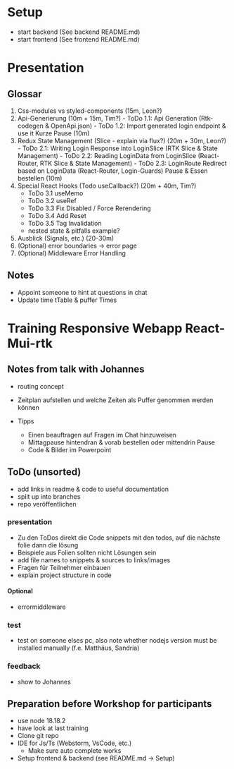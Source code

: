 # Setup
- start backend (See backend README.md)
- start frontend (See frontend README.md)

# Presentation
## Glossar
  1. Css-modules vs styled-components (15m, Leon?)
  2. Api-Generierung (10m + 15m, Tim?)
    - ToDo 1.1: Api Generation (Rtk-codegen & OpenApi.json)
    - ToDo 1.2: Import generated login endpoint & use it
  Kurze Pause (10m)
  3. Redux State Management (Slice - explain via flux?) (20m + 30m, Leon?)
    - ToDo 2.1: Writing Login Response into LoginSlice (RTK Slice & State Management)
    - ToDo 2.2: Reading LoginData from LoginSlice (React-Router, RTK Slice & State Management)
    - ToDo 2.3: LoginRoute Redirect based on LoginData (React-Router, Login-Guards)
  Pause & Essen bestellen (10m)
  4. Special React Hooks (Todo useCallback?) (20m + 40m, Tim?)
     - ToDo 3.1 useMemo
     - ToDo 3.2 useRef
     - ToDo 3.3 Fix Disabled / Force Rerendering
     - ToDo 3.4 Add Reset
     - ToDo 3.5 Tag Invalidation
     - nested state & pitfalls example?
  5. Ausblick (Signals, etc.) (20-30m)
  6. (Optional) error boundaries -> error page
  7. (Optional) Middleware Error Handling
## Notes
- Appoint someone to hint at questions in chat
- Update time tTable & puffer Times

# Training Responsive Webapp React-Mui-rtk
## Notes from talk with Johannes
- routing concept
- Zeitplan aufstellen und welche Zeiten als Puffer genommen werden können

- Tipps
  - Einen beauftragen auf Fragen im Chat hinzuweisen
  - Mittagpause hintendran & vorab bestellen oder mittendrin Pause
  - Code & Bilder im Powerpoint
## ToDo (unsorted)
- add links in readme & code to useful documentation
- split up into branches
- repo veröffentlichen

### presentation
- Zu den ToDos direkt die Code snippets mit den todos, auf die nächste folie dann die lösung
- Beispiele aus Folien sollten nicht Lösungen sein
- add file names to snippets & sources to links/images
- Fragen für Teilnehmer einbauen
- explain project structure in code
#### Optional
- errormiddleware

### test
  - test on someone elses pc, also note whether nodejs version must be installed manually (f.e. Matthäus, Sandria)
### feedback
  - show to Johannes

## Preparation before Workshop for participants
- use node 18.18.2
- have look at last training
- Clone git repo
- IDE for Js/Ts (Webstorm, VsCode, etc.)
  - Make sure auto complete works
- Setup frontend & backend (see README.md -> Setup)
